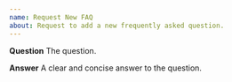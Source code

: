 ```yaml
---
name: Request New FAQ
about: Request to add a new frequently asked question.
---
```


**Question**
The question.

**Answer**
A clear and concise answer to the question.
